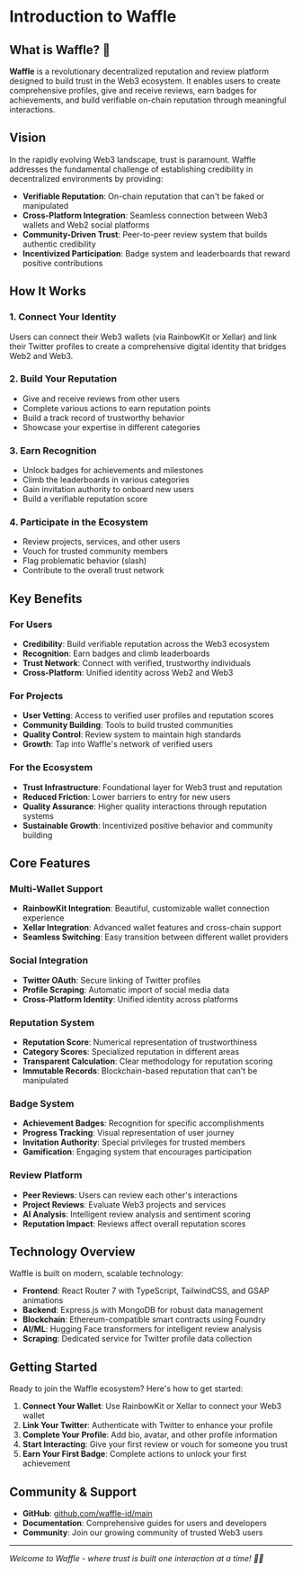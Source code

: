 # Introduction to Waffle

## What is Waffle? 🧇

**Waffle** is a revolutionary decentralized reputation and review platform designed to build trust in the Web3 ecosystem. It enables users to create comprehensive profiles, give and receive reviews, earn badges for achievements, and build verifiable on-chain reputation through meaningful interactions.

## Vision

In the rapidly evolving Web3 landscape, trust is paramount. Waffle addresses the fundamental challenge of establishing credibility in decentralized environments by providing:

- **Verifiable Reputation**: On-chain reputation that can't be faked or manipulated
- **Cross-Platform Integration**: Seamless connection between Web3 wallets and Web2 social platforms
- **Community-Driven Trust**: Peer-to-peer review system that builds authentic credibility
- **Incentivized Participation**: Badge system and leaderboards that reward positive contributions

## How It Works

### 1. Connect Your Identity

Users can connect their Web3 wallets (via RainbowKit or Xellar) and link their Twitter profiles to create a comprehensive digital identity that bridges Web2 and Web3.

### 2. Build Your Reputation

- Give and receive reviews from other users
- Complete various actions to earn reputation points
- Build a track record of trustworthy behavior
- Showcase your expertise in different categories

### 3. Earn Recognition

- Unlock badges for achievements and milestones
- Climb the leaderboards in various categories
- Gain invitation authority to onboard new users
- Build a verifiable reputation score

### 4. Participate in the Ecosystem

- Review projects, services, and other users
- Vouch for trusted community members
- Flag problematic behavior (slash)
- Contribute to the overall trust network

## Key Benefits

### For Users

- **Credibility**: Build verifiable reputation across the Web3 ecosystem
- **Recognition**: Earn badges and climb leaderboards
- **Trust Network**: Connect with verified, trustworthy individuals
- **Cross-Platform**: Unified identity across Web2 and Web3

### For Projects

- **User Vetting**: Access to verified user profiles and reputation scores
- **Community Building**: Tools to build trusted communities
- **Quality Control**: Review system to maintain high standards
- **Growth**: Tap into Waffle's network of verified users

### For the Ecosystem

- **Trust Infrastructure**: Foundational layer for Web3 trust and reputation
- **Reduced Friction**: Lower barriers to entry for new users
- **Quality Assurance**: Higher quality interactions through reputation systems
- **Sustainable Growth**: Incentivized positive behavior and community building

## Core Features

### Multi-Wallet Support

- **RainbowKit Integration**: Beautiful, customizable wallet connection experience
- **Xellar Integration**: Advanced wallet features and cross-chain support
- **Seamless Switching**: Easy transition between different wallet providers

### Social Integration

- **Twitter OAuth**: Secure linking of Twitter profiles
- **Profile Scraping**: Automatic import of social media data
- **Cross-Platform Identity**: Unified identity across platforms

### Reputation System

- **Reputation Score**: Numerical representation of trustworthiness
- **Category Scores**: Specialized reputation in different areas
- **Transparent Calculation**: Clear methodology for reputation scoring
- **Immutable Records**: Blockchain-based reputation that can't be manipulated

### Badge System

- **Achievement Badges**: Recognition for specific accomplishments
- **Progress Tracking**: Visual representation of user journey
- **Invitation Authority**: Special privileges for trusted members
- **Gamification**: Engaging system that encourages participation

### Review Platform

- **Peer Reviews**: Users can review each other's interactions
- **Project Reviews**: Evaluate Web3 projects and services
- **AI Analysis**: Intelligent review analysis and sentiment scoring
- **Reputation Impact**: Reviews affect overall reputation scores

## Technology Overview

Waffle is built on modern, scalable technology:

- **Frontend**: React Router 7 with TypeScript, TailwindCSS, and GSAP animations
- **Backend**: Express.js with MongoDB for robust data management
- **Blockchain**: Ethereum-compatible smart contracts using Foundry
- **AI/ML**: Hugging Face transformers for intelligent review analysis
- **Scraping**: Dedicated service for Twitter profile data collection

## Getting Started

Ready to join the Waffle ecosystem? Here's how to get started:

1. **Connect Your Wallet**: Use RainbowKit or Xellar to connect your Web3 wallet
2. **Link Your Twitter**: Authenticate with Twitter to enhance your profile
3. **Complete Your Profile**: Add bio, avatar, and other profile information
4. **Start Interacting**: Give your first review or vouch for someone you trust
5. **Earn Your First Badge**: Complete actions to unlock your first achievement

## Community & Support

- **GitHub**: [github.com/waffle-id/main](https://github.com/waffle-id/main)
- **Documentation**: Comprehensive guides for users and developers
- **Community**: Join our growing community of trusted Web3 users

---

*Welcome to Waffle - where trust is built one interaction at a time! 🧇✨*
